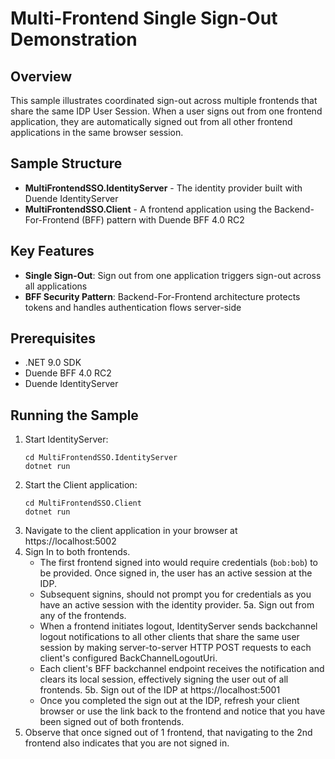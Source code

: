 # Multi-Frontend Single Sign-Out Demonstration

## Overview

This sample illustrates coordinated sign-out across multiple frontends that share the same IDP User Session. When a user signs out from one frontend application, they are automatically signed out from all other frontend applications in the same browser session.

## Sample Structure

- **MultiFrontendSSO.IdentityServer** - The identity provider built with Duende IdentityServer
- **MultiFrontendSSO.Client** - A frontend application using the Backend-For-Frontend (BFF) pattern with Duende BFF 4.0 RC2

## Key Features

- **Single Sign-Out**: Sign out from one application triggers sign-out across all applications
- **BFF Security Pattern**: Backend-For-Frontend architecture protects tokens and handles authentication flows server-side

## Prerequisites

- .NET 9.0 SDK
- Duende BFF 4.0 RC2
- Duende IdentityServer

## Running the Sample

1. Start IdentityServer:
   ```
   cd MultiFrontendSSO.IdentityServer
   dotnet run
   ```
2. Start the Client application:
   ```
   cd MultiFrontendSSO.Client
   dotnet run
   ```
3. Navigate to the client application in your browser at https://localhost:5002
4. Sign In to both frontends. 
    - The first frontend signed into would require credentials (`bob:bob`) to be provided. Once signed in, the user has an active session at the IDP.
    - Subsequent signins, should not prompt you for credentials as you have an active session with the identity provider.
5a. Sign out from any of the frontends.
    - When a frontend initiates logout, IdentityServer sends backchannel logout notifications to all other clients that share the same user session by making server-to-server HTTP POST requests to each client's configured BackChannelLogoutUri.
    - Each client's BFF backchannel endpoint receives the notification and clears its local session, effectively signing the user out of all frontends.
5b. Sign out of the IDP at https://localhost:5001
    - Once you completed the sign out at the IDP, refresh your client browser or use the link back to the frontend and notice that you have been signed out of both frontends.
6. Observe that once signed out of 1 frontend, that navigating to the 2nd frontend also indicates that you are not signed in.
